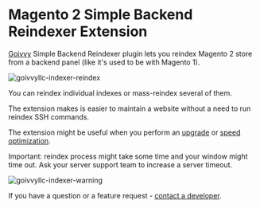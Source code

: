 # Magento 2 Simple Backend Reindexer Extension
[Goivvy](https://www.goivvy.com) Simple Backend Reindexer plugin lets you reindex Magento 2 store from a backend panel (like it's used to be with Magento 1).

![goivvyllc-indexer-reindex](https://github.com/goivvy/simple-backend-reindexer/assets/1328492/a62e8833-2341-44a2-9d87-f0c973e549c7)

You can reindex individual indexes or mass-reindex several of them.

The extension makes is easier to maintain a website without a need to run reindex SSH commands.

The extension might be useful when you perform an [upgrade](https://www.goivvy.com/magent-2-upgrade-service) or [speed optimization](https://www.goivvy.com/magento-optimization-service).

Important: reindex process might take some time and your window might time out. Ask your server support team to increase a server timeout.

![goivvyllc-indexer-warning](https://github.com/goivvy/simple-backend-reindexer/assets/1328492/f48b8123-bc50-4d14-9e5c-01b04c419606)

If you have a question or a feature request - [contact a developer](https://www.goivvy.com).
